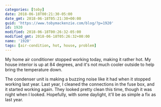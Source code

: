 ```yaml
---
categories: [toby]
date: 2018-06-18T00:21:30-05:00
date_gmt: 2018-06-18T05:21:30+00:00
guid: 'https://www.tobymackenzie.com/blog/?p=1920'
id: 1920
modified: 2018-06-18T00:26:32-05:00
modified_gmt: 2018-06-18T05:26:32+00:00
name: '1920'
tags: [air-condition, hot, house, problem]
---
```


My home air conditioner stopped working today, making it rather hot.<!--more-->  My house interior is up at 84 degrees, and it's not much cooler outside to help bring the temperature down.

The condenser unit is making a buzzing noise like it had when it stopped working last year.  Last year, I cleaned the connections in the fuse box, and it started working again.  They looked pretty clean this time, though it was night when I looked.  Hopefully, with some daylight, it'll be as simple a fix as last year.
